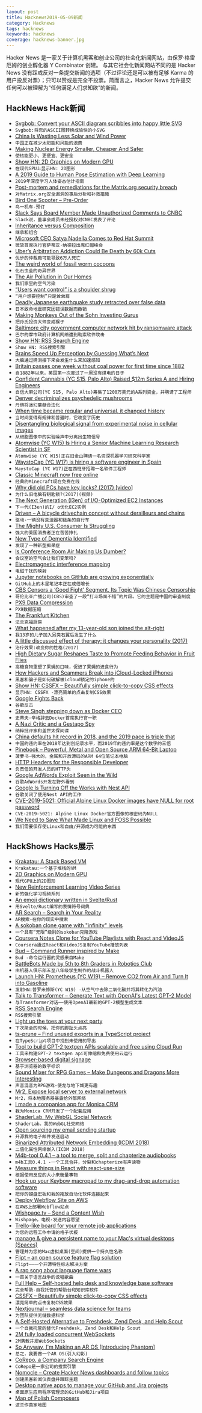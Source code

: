 ```yaml
---
layout: post
title: Hacknews2019-05-09新闻
category: Hacknews
tags: hacknews
keywords: hacknews
coverage: hacknews-banner.jpg
---
```


Hacker News 是一家关于计算机黑客和创业公司的社会化新闻网站，由保罗·格雷厄姆的创业孵化器 Y Combinator 创建。
与其它社会化新闻网站不同的是 Hacker News 没有踩或反对一条提交新闻的选项（不过评论还是可以被有足够 Karma 的用户投反对票）；只可以赞或是完全不投票。简而言之，Hacker News 允许提交任何可以被理解为“任何满足人们求知欲”的新闻。

## HackNews Hack新闻


- [Svgbob: Convert your ASCII diagram scribbles into happy little SVG](https://github.com/ivanceras/svgbob)
- `Svgbob:将您的ASCII图转换成愉快的小SVG`
- [China Is Wasting Less Solar and Wind Power](http://www.sixthtone.com/news/1003939/china-is-wasting-less-solar-and-wind-power)
- `中国正在减少太阳能和风能的浪费`
- [Making Nuclear Energy Smaller, Cheaper And Safer](https://www.npr.org/2019/05/08/720728055/this-company-says-the-future-of-nuclear-energy-is-smaller-cheaper-and-safer)
- `使核能更小、更便宜、更安全`
- [Show HN: 2D Graphics on Modern GPU](https://raphlinus.github.io/rust/graphics/gpu/2019/05/08/modern-2d.html)
- `在现代GPU上显示HN: 2D图形`
- [A 2019 Guide to Human Pose Estimation with Deep Learning](https://blog.nanonets.com/human-pose-estimation-2d-guide/)
- `2019年深度学习人体姿态估计指南`
- [Post-mortem and remediations for the Matrix.org security breach](https://matrix.org/blog/2019/05/08/post-mortem-and-remediations-for-apr-11-security-incident/)
- `对Matrix.org安全漏洞的事后分析和补救措施`
- [Bird One Scooter – Pre-Order](https://shop.bird.co/pdp.html)
- `鸟一机车-预订`
- [Slack Says Board Member Made Unauthorized Comments to CNBC](https://www.bloomberg.com/news/articles/2019-05-08/slack-says-board-member-made-unauthorized-comments-to-cnbc)
- `Slack说，董事会成员未经授权对CNBC发表了评论`
- [Inheritance versus Composition](https://lwn.net/SubscriberLink/787800/b7f5351b3a41421a/)
- `继承和组合`
- [Microsoft CEO Satya Nadella Comes to Red Hat Summit](https://www.zdnet.com/article/microsoft-ceo-satya-nadella-comes-to-red-hat-summit/)
- `微软首席执行官萨蒂亚·纳德拉出席红帽峰会`
- [Uber’s Arbitration Addiction Could Be Death by 60k Cuts](https://www.bloomberg.com/news/articles/2019-05-08/uber-s-arbitration-addiction-could-be-death-by-60-000-cuts)
- `优步的仲裁瘾可能导致6万人死亡`
- [The weird world of fossil worm cocoons](http://nrm.diva-portal.org/smash/record.jsf?pid=diva2:1047133)
- `化石虫茧的奇异世界`
- [The Air Pollution in Our Homes](https://www.newyorker.com/magazine/2019/04/08/the-hidden-air-pollution-in-our-homes)
- `我们家里的空气污染`
- [“Users want control” is a shoulder shrug](https://www.ianbicking.org/blog/2019/04/users-want-control-is-a-shrug.html)
- `“用户想要控制”只是耸耸肩`
- [Deadly Japanese earthquake study retracted over false data](https://www.nature.com/articles/d41586-019-01466-2)
- `日本致命地震研究因错误数据而撤销`
- [Making Monkeys Out of the Sohn Investing Gurus](https://www.wsj.com/articles/making-monkeys-out-of-the-sohn-investing-gurus-11557115260)
- `把孙氏投资大师变成猴子`
- [Baltimore city government computer network hit by ransomware attack](https://www.baltimoresun.com/news/maryland/politics/bs-md-ci-it-outage-20190507-story.html)
- `巴尔的摩市政府计算机网络遭到勒索软件攻击`
- [Show HN: RSS Search Engine](https://search.feedi.me)
- `Show HN: RSS搜索引擎`
- [Brains Speed Up Perception by Guessing What’s Next](https://www.quantamagazine.org/brains-speed-up-perception-by-guessing-whats-next-20190502/)
- `大脑通过猜测接下来会发生什么来加速感知`
- [Britain passes one week without coal power for first time since 1882](https://www.theguardian.com/environment/2019/may/08/britain-passes-1-week-without-coal-power-for-first-time-since-1882)
- `自1882年以来，英国第一次度过了一周没有煤电的日子`
- [Confident Cannabis (YC S15, Palo Alto) Raised $12m Series A and Hiring Engineers](https://confidentcannabis.com/jobs/)
- `自信大麻公司(YC S15, Palo Alto)筹集了1200万美元的A系列资金，并聘请了工程师`
- [Denver decriminalizes psychedelic mushrooms](https://www.denverpost.com/2019/05/08/denver-psychedelic-magic-mushroom/)
- `丹佛将迷幻蘑菇合法化`
- [When time became regular and universal, it changed history](https://aeon.co/essays/when-time-became-regular-and-universal-it-changed-history)
- `当时间变得有规律和普遍时，它改变了历史`
- [Disentangling biological signal from experimental noise in cellular images](https://www.rxrx.ai/)
- `从细胞图像中的实验噪声中分离出生物信号`
- [Atomwise (YC W15) Is Hiring a Senior Machine Learning Research Scientist in SF](http://www.atomwise.com/jobs/senior-machine-learning-research-scientist/)
- `Atomwise (YC W15)正在旧金山聘请一名资深机器学习研究科学家`
- [WaystoCap (YC W17) is hiring a software engineer in Spain](https://careers.waystocap.com/p/241e1e020838-full-stack-software-engineer)
- `WaystoCap (YC W17)正在西班牙招聘一名软件工程师`
- [Classic Minecraft now free online](https://classic.minecraft.net/)
- `经典的Minecraft现在免费在线`
- [Why did old PCs have key locks? (2017) [video]](https://www.youtube.com/watch?v=y0zZqHOZq7M)
- `为什么旧电脑有钥匙锁?(2017)(视频)`
- [The Next Generation (I3en) of I/O-Optimized EC2 Instances](https://aws.amazon.com/blogs/aws/new-the-next-generation-i3en-of-i-o-optimized-ec2-instances/)
- `下一代(I3en)的I/ o优化EC2实例`
- [Driven – A bicycle drivechain concept without derailleurs and chains](https://www.ceramicspeed.com/en/driven/)
- `驱动-一辆没有变速器和链条的自行车`
- [The Mighty U.S. Consumer Is Struggling](https://www.bloomberg.com/opinion/articles/2019-05-08/the-mighty-u-s-consumer-is-struggling)
- `强大的美国消费者正在苦苦挣扎`
- [New Type of Dementia Identified](https://www.nhs.uk/news/neurology/new-type-dementia-identified/)
- `发现了一种新型痴呆症`
- [Is Conference Room Air Making Us Dumber?](https://www.nytimes.com/2019/05/06/health/conference-room-air.html)
- `会议室的空气会让我们变笨吗?`
- [Electromagnetic interference mapping](http://charleslabs.fr/en/project-Electromagnetic&#43;interference&#43;mapping)
- `电磁干扰的映射`
- [Jupyter notebooks on GitHub are growing exponentially](https://kyso.io/KyleOS/nbestimate)
- `GitHub上的木星笔记本正在成倍增长`
- [CBS Censors a ‘Good Fight’ Segment. Its Topic Was Chinese Censorship](https://www.nytimes.com/2019/05/07/arts/television/cbs-good-fight-chinese-censorship.html)
- `哥伦比亚广播公司(CBS)审查了一段“打斗场面不错”的片段。它的主题是中国的审查制度`
- [PX9 Data Compression](https://www.lexaloffle.com/bbs/?tid=34058)
- `PX9数据压缩`
- [The Frankfurt Kitchen](https://www.citylab.com/design/2019/05/modern-kitchen-history-design-ideas-domestic-architecture/586345/)
- `法兰克福厨房`
- [What happened after my 13-year-old son joined the alt-right](https://www.washingtonian.com/2019/05/05/what-happened-after-my-13-year-old-son-joined-the-alt-right/)
- `我13岁的儿子加入另类右翼后发生了什么`
- [A little discussed effect of therapy: it changes your personality (2017)](https://digest.bps.org.uk/2017/01/19/a-little-discussed-effect-of-therapy-it-changes-your-personality/)
- `治疗效果:改变你的性格(2017)`
- [High Dietary Sugar Reshapes Taste to Promote Feeding Behavior in Fruit Flies](https://www.cell.com/cell-reports/fulltext/S2211-1247(19)30492-9)
- `高糖食物重塑了果蝇的口味，促进了果蝇的进食行为`
- [How Hackers and Scammers Break into iCloud-Locked iPhones](https://www.vice.com/en_us/article/8xyq8v/how-to-unlock-icloud-stolen-iphone)
- `黑客和骗子是如何破解被icloud锁定的iphone的`
- [Show HN: CSSFX – Beautifully simple click-to-copy CSS effects](https://cssfx.dev/)
- `显示HN: CSSFX -漂亮简单的点击复制CSS效果`
- [Google Fights Back](https://stratechery.com/2019/google-fights-back/)
- `谷歌反击`
- [Steve Singh stepping down as Docker CEO](https://techcrunch.com/2019/05/08/steve-singh-stepping-down-as-docker-ceo/)
- `史蒂夫·辛格辞去Docker首席执行官一职`
- [A Nazi Critic and a Gestapo Spy](https://www.spiegel.de/international/germany/a-nazi-critic-and-a-gestapo-spy-a-1266249.html)
- `纳粹批评家和盖世太保间谍`
- [China defaults hit record in 2018, and the 2019 pace is triple that](https://www.bloomberg.com/news/articles/2019-05-07/china-defaults-hit-record-in-2018-the-2019-pace-is-triple-that)
- `中国的违约率在2018年达到创纪录水平，而2019年的违约率是这个数字的三倍`
- [Pinebook – Powerful, Metal and Open Source ARM 64-Bit Laptop](https://www.pine64.org/pinebook-pro/)
- `菠萝书-强大的，金属和开放源码的ARM 64位笔记本电脑`
- [HTTP Headers for the Responsible Developer](https://www.twilio.com/blog/a-http-headers-for-the-responsible-developer)
- `负责任的开发人员的HTTP头`
- [Google AdWords Exploit Seen in the Wild](https://wp.josh.com/2019/05/06/breaking-news-google-adwords-exploit-seen-in-the-wild-yikes/)
- `谷歌AdWords开发在野外看到`
- [Google Is Turning Off the Works with Nest API](https://nest.com/whats-happening/)
- `谷歌关闭了使用Nest API的工作`
- [CVE-2019-5021: Official Alpine Linux Docker images have NULL for root password](https://cve.mitre.org/cgi-bin/cvename.cgi?name=CVE-2019-5021)
- `CVE-2019-5021: Alpine Linux Docker官方图像的根密码为NULL`
- [We Need to Save What Made Linux and FOSS Possible](https://www.linuxjournal.com/content/we-need-save-what-made-linux-and-foss-possible)
- `我们需要保存使Linux和自由/开源成为可能的东西`


## HackShows Hacks展示

- [ Krakatau: A Stack Based VM](https://github.com/egranata/krakatau)
- `Krakatau:一个基于堆栈的VM`
- [ 2D Graphics on Modern GPU](https://raphlinus.github.io/rust/graphics/gpu/2019/05/08/modern-2d.html)
- `现代GPU上的2D图形`
- [ New Reinforcement Learning Video Series](https://www.youtube.com/watch?v=gTNNXi9ApVU)
- `新的强化学习视频系列`
- [ An emoji dictionary written in Svelte/Rust](https://emoji-dict.bryce.io/)
- `用Svelte/Rust编写的表情符号词典`
- [ AR Search – Search in Your Reality](https://www.producthunt.com/posts/ar-search)
- `AR搜索-在你的现实中搜索`
- [ A sokoban clone game with &#34;infinity&#34; levels](https://victorribeiro.com/sokoban/)
- `一个具有“无限”级别的sokoban克隆游戏`
- [ Coursera Notes Clone for YouTube Playlists with React and VideoJS](https://react-coursebuilder.netlify.com)
- `Coursera通过React和VideoJS复制YouTube播放列表`
- [ Bud – Command Runner inspired by Make](https://github.com/dohsimpson/bud)
- `Bud -命令运行器的灵感来自Make`
- [ BattleBots Made by 5th to 8th Graders in Robotics Club](https://create.arduino.cc/projecthub/codedigs/build-a-battlebot-controlled-with-a-ps2-controller-fbc033)
- `由机器人俱乐部五至八年级学生制作的战斗机器人`
- [Launch HN: Prometheus (YC W19) – Remove CO2 from Air and Turn It into Gasoline](https://news.ycombinator.com/item?id=19842240)
- `发射HN:普罗米修斯(YC W19) -从空气中去除二氧化碳并将其转化为汽油`
- [ Talk to Transformer – Generate Text with OpenAI&#39;s Latest GPT-2 Model](https://talktotransformer.com/)
- `与Transformer对话——使用OpenAI最新的GPT-2模型生成文本`
- [ RSS Search Engine](https://search.feedi.me)
- `RSS搜索引擎`
- [ Light up the toes at your next party](http://toeglo.com)
- `下次聚会的时候，把你的脚趾头点亮`
- [ ts-prune – Find unused exports in a TypeScript project](https://github.com/nadeesha/ts-prune)
- `在TypeScript项目中找到未使用的导出`
- [ Tool to build GPT-2 textgen APIs scalable and free using Cloud Run](https://github.com/minimaxir/gpt-2-cloud-run)
- `工具来构建GPT-2 textgen api可伸缩和免费使用云运行`
- [ Browser-based digital signage](https://snapsign.io/)
- `基于浏览器的数字标识`
- [ Sound Mixer for RPG Games – Make Dungeons and Dragons More Interesting](https://battlebards.com)
- `声音混音为RPG游戏-使龙与地下城更有趣`
- [ Mr2, Expose local server to external network](https://github.com/txthinking/mr2)
- `Mr2，将本地服务器暴露给外部网络`
- [ I made a companion app for Monica CRM](https://news.ycombinator.com/item?id=19837402)
- `我为Monica CRM开发了一个配套应用`
- [ ShaderLab. My WebGL Social Network](https://shaderlab.mgz.me/)
- `ShaderLab。我的WebGL社交网络`
- [ Open sourcing my email sending startup](https://news.ycombinator.com/item?id=19863594)
- `开源我的电子邮件发送启动`
- [ Binarized Attributed Network Embedding (ICDM 2018)](https://github.com/benedekrozemberczki/BANE)
- `二值化属性网络嵌入(ICDM 2018)`
- [ M4b-tool 0.4.1 – a tool to merge, split and chapterize audiobooks](https://github.com/sandreas/m4b-tool)
- `m4b工具0.4.1 -一个工具合并，分裂和chapterize有声读物`
- [ Measure things in React with react-use-size](https://github.com/thomasthiebaud/react-use-size)
- `根据使用反应的大小来衡量事物`
- [ Hook up your Keybow macropad to my drag-and-drop automation software](https://numpadsuperpowers.com/blog-posts/pimoroni-keybow-control-numpad-superpowers.html)
- `把你的键盘宏板和我的拖放自动化软件连接起来`
- [ Deploy Webflow Site on AWS](https://www.crumpledpapr.com/post/hosting-webflow-site-on-aws-s3-cloudfront-route53-low-cost-and-high-availability)
- `在AWS上部署Webflow站点`
- [ Wishpage.tv – Send a Content Wish](https://wishpage.tv/)
- `Wishpage。电视-发送内容愿望`
- [ Trello-like board for your remote job applications](https://remotehub.io/remote-jobs-board)
- `为您的远程工作申请的格子状板`
- [ manage &amp; give a persistent name to your Mac&#39;s virtual desktops (Spaces)](https://currentkey.com/)
- `管理并为您的Mac虚拟桌面(空间)提供一个持久性名称`
- [ Flipt – an open source feature flag solution](https://github.com/markphelps/flipt)
- `Flipt——一个开源特性标志解决方案`
- [ A rap song about language flame wars](https://news.ycombinator.com/item?id=19859544)
- `一首关于语言战争的说唱歌曲`
- [ Full Help – Self-hosted help desk and knowledge base software](https://www.fullhelp.com/en?ref=hacker-news)
- `完全帮助-自我托管的帮助台和知识库软件`
- [ CSSFX – Beautifully simple click-to-copy CSS effects](https://cssfx.dev/)
- `漂亮简单的点击复制CSS效果`
- [ Nextjournal – seamless data science for teams](https://nextjournal.com)
- `为团队提供无缝数据科学`
- [ A Self-Hosted Alternative to Freshdesk, Zend Desk, and Help Scout](https://www.fullhelp.com/en?ref=show-hn)
- `一个自我托管的替代Freshdesk, Zend Desk和Help Scout`
- [ 2M fully loaded concurrent WebSockets](https://oatpp.io/benchmark/websocket/2-million/)
- `2M满载并发WebSockets`
- [ So Anyway, I&#39;m Making an AR OS [Introducing Phantom]](https://www.youtube.com/watch?v=SRmVH2_rPpY)
- `总之，我要做一个AR OS(引入幻影)`
- [ CoRepo, a Company Search Engine](http://corepo.org/)
- `CoRepo是一家公司的搜索引擎`
- [ Nomocle – Create Hacker News dashboards and follow topics](https://nomocle.com/)
- `创建黑客新闻仪表盘并跟踪主题`
- [ Desktop native apps to manage your GitHub and Jira projects](https://anaxi.com)
- `桌面原生应用程序管理您的GitHub和Jira项目`
- [ Map of Polish Composers](http://mapofcomposers.pl/en/)
- `波兰作曲家地图`


